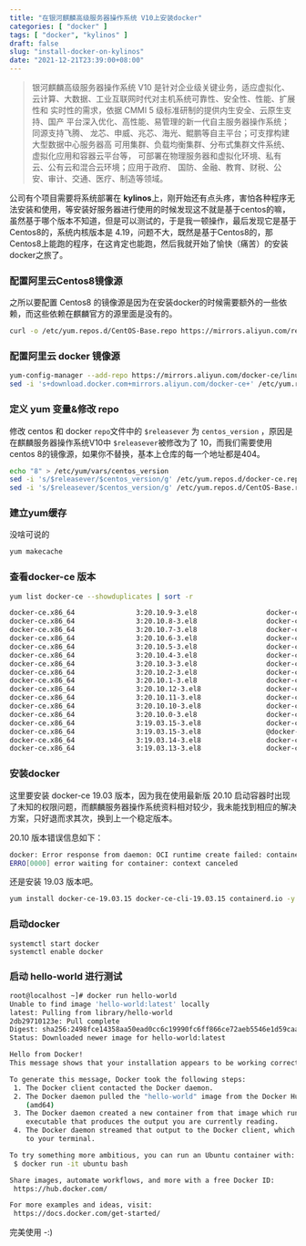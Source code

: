 ```yaml
---
title: "在银河麒麟高级服务器操作系统 V10上安装docker"
categories: [ "docker" ]
tags: [ "docker", "kylinos" ]
draft: false
slug: "install-docker-on-kylinos"
date: "2021-12-21T23:39:00+08:00"
---
```


> 银河麒麟高级服务器操作系统 V10 是针对企业级关键业务，适应虚拟化、 云计算、大数据、工业互联网时代对主机系统可靠性、安全性、性能、扩展性和 实时性的需求，依据 CMMI 5 级标准研制的提供内生安全、云原生支持、国产 平台深入优化、高性能、易管理的新一代自主服务器操作系统；同源支持飞腾、 龙芯、申威、兆芯、海光、鲲鹏等自主平台；可支撑构建大型数据中心服务器高 可用集群、负载均衡集群、分布式集群文件系统、虚拟化应用和容器云平台等， 可部署在物理服务器和虚拟化环境、私有云、公有云和混合云环境；应用于政府、 国防、金融、教育、财税、公安、审计、交通、医疗、制造等领域。

公司有个项目需要将系统部署在 **kylinos**上，刚开始还有点头疼，害怕各种程序无法安装和使用，等安装好服务器进行使用的时候发现这不就是基于centos的嘛，虽然基于哪个版本不知道，但是可以测试的，于是我一顿操作，最后发现它是基于Centos8的，系统内核版本是 4.19，问题不大，既然是基于Centos8的，那Centos8上能跑的程序，在这肯定也能跑，然后我就开始了愉快（痛苦）的安装docker之旅了。

### 配置阿里云Centos8镜像源

之所以要配置 Centos8 的镜像源是因为在安装docker的时候需要额外的一些依赖，而这些依赖在麒麟官方的源里面是没有的。

```bash
curl -o /etc/yum.repos.d/CentOS-Base.repo https://mirrors.aliyun.com/repo/Centos-8.repo
```

### 配置阿里云 docker 镜像源

```bash
yum-config-manager --add-repo https://mirrors.aliyun.com/docker-ce/linux/centos/docker-ce.repo
sed -i 's+download.docker.com+mirrors.aliyun.com/docker-ce+' /etc/yum.repos.d/docker-ce.repo
```

### 定义 yum 变量&修改 repo

修改 centos 和 docker `repo`文件中的 `$releasever` 为 `centos_version` ，原因是在麒麟服务器操作系统V10中 `$releasever`被修改为了 10，而我们需要使用 centos 8的镜像源，如果你不替换，基本上仓库的每一个地址都是404。

```bash
echo "8" > /etc/yum/vars/centos_version
sed -i 's/$releasever/$centos_version/g' /etc/yum.repos.d/docker-ce.repo
sed -i 's/$releasever/$centos_version/g' /etc/yum.repos.d/CentOS-Base.repo
```

### 建立yum缓存

没啥可说的

```bash
yum makecache
```

### 查看docker-ce 版本

```bash
yum list docker-ce --showduplicates | sort -r

docker-ce.x86_64               3:20.10.9-3.el8                 docker-ce-stable
docker-ce.x86_64               3:20.10.8-3.el8                 docker-ce-stable
docker-ce.x86_64               3:20.10.7-3.el8                 docker-ce-stable
docker-ce.x86_64               3:20.10.6-3.el8                 docker-ce-stable
docker-ce.x86_64               3:20.10.5-3.el8                 docker-ce-stable
docker-ce.x86_64               3:20.10.4-3.el8                 docker-ce-stable
docker-ce.x86_64               3:20.10.3-3.el8                 docker-ce-stable
docker-ce.x86_64               3:20.10.2-3.el8                 docker-ce-stable
docker-ce.x86_64               3:20.10.1-3.el8                 docker-ce-stable
docker-ce.x86_64               3:20.10.12-3.el8                docker-ce-stable
docker-ce.x86_64               3:20.10.11-3.el8                docker-ce-stable
docker-ce.x86_64               3:20.10.10-3.el8                docker-ce-stable
docker-ce.x86_64               3:20.10.0-3.el8                 docker-ce-stable
docker-ce.x86_64               3:19.03.15-3.el8                docker-ce-stable
docker-ce.x86_64               3:19.03.15-3.el8                @docker-ce-stable
docker-ce.x86_64               3:19.03.14-3.el8                docker-ce-stable
docker-ce.x86_64               3:19.03.13-3.el8                docker-ce-stable
```

### 安装docker

这里要安装 docker-ce 19.03 版本，因为我在使用最新版 20.10 启动容器时出现了未知的权限问题，而麒麟服务器操作系统资料相对较少，我未能找到相应的解决方案，只好退而求其次，换到上一个稳定版本。

20.10 版本错误信息如下：
```bash
docker: Error response from daemon: OCI runtime create failed: container_linux.go:318: starting container process caused "permission denied": unknown.
ERRO[0000] error waiting for container: context canceled
```

还是安装 19.03 版本吧。

```bash
yum install docker-ce-19.03.15 docker-ce-cli-19.03.15 containerd.io -y
```

### 启动docker

```
systemctl start docker
systemctl enable docker
```

### 启动 hello-world 进行测试

```bash
root@localhost ~]# docker run hello-world
Unable to find image 'hello-world:latest' locally
latest: Pulling from library/hello-world
2db29710123e: Pull complete
Digest: sha256:2498fce14358aa50ead0cc6c19990fc6ff866ce72aeb5546e1d59caac3d0d60f
Status: Downloaded newer image for hello-world:latest

Hello from Docker!
This message shows that your installation appears to be working correctly.

To generate this message, Docker took the following steps:
 1. The Docker client contacted the Docker daemon.
 2. The Docker daemon pulled the "hello-world" image from the Docker Hub.
    (amd64)
 3. The Docker daemon created a new container from that image which runs the
    executable that produces the output you are currently reading.
 4. The Docker daemon streamed that output to the Docker client, which sent it
    to your terminal.

To try something more ambitious, you can run an Ubuntu container with:
 $ docker run -it ubuntu bash

Share images, automate workflows, and more with a free Docker ID:
 https://hub.docker.com/

For more examples and ideas, visit:
 https://docs.docker.com/get-started/
```

完美使用 -:)